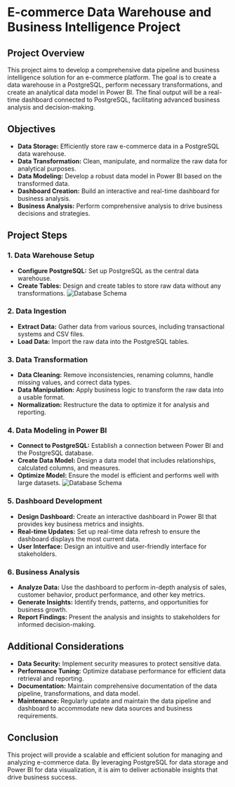 # E-commerce Data Warehouse and Business Intelligence Project

## Project Overview

This project aims to develop a comprehensive data pipeline and business intelligence solution for an e-commerce platform. The goal is to create a  data warehouse in a PostgreSQL, perform necessary transformations, and create an analytical data model in Power BI. 
The final output will be a real-time dashboard connected to PostgreSQL, facilitating advanced business analysis and decision-making.

## Objectives

- **Data Storage:** Efficiently store raw e-commerce data in a PostgreSQL data warehouse.
- **Data Transformation:** Clean, manipulate, and normalize the raw data for analytical purposes.
- **Data Modeling:** Develop a robust data model in Power BI based on the transformed data.
- **Dashboard Creation:** Build an interactive and real-time dashboard for business analysis.
- **Business Analysis:** Perform comprehensive analysis to drive business decisions and strategies.

## Project Steps

### 1. Data Warehouse Setup
- **Configure PostgreSQL:** Set up PostgreSQL as the central data warehouse.
- **Create Tables:** Design and create tables to store raw data without any transformations.
![Database Schema](https://drive.google.com/uc?export=view&id=1A1sRVptX0-7vxtkiQsEMMCf1dh0CpKws)

### 2. Data Ingestion
- **Extract Data:** Gather data from various sources, including transactional systems and CSV files.
- **Load Data:** Import the raw data into the PostgreSQL tables.

### 3. Data Transformation
- **Data Cleaning:** Remove inconsistencies, renaming columns, handle missing values, and correct data types.
- **Data Manipulation:** Apply business logic to transform the raw data into a usable format.
- **Normalization:** Restructure the data to optimize it for analysis and reporting.

### 4. Data Modeling in Power BI
- **Connect to PostgreSQL:** Establish a connection between Power BI and the PostgreSQL database.
- **Create Data Model:** Design a data model that includes relationships, calculated columns, and measures.
- **Optimize Model:** Ensure the model is efficient and performs well with large datasets.
![Database Schema](https://drive.google.com/uc?export=view&id=1caG1gSeWVgkQ7WcgfF0UcW8tZIfazT9o) 


### 5. Dashboard Development
- **Design Dashboard:** Create an interactive dashboard in Power BI that provides key business metrics and insights.
- **Real-time Updates:** Set up real-time data refresh to ensure the dashboard displays the most current data.
- **User Interface:** Design an intuitive and user-friendly interface for stakeholders.

### 6. Business Analysis
- **Analyze Data:** Use the dashboard to perform in-depth analysis of sales, customer behavior, product performance, and other key metrics.
- **Generate Insights:** Identify trends, patterns, and opportunities for business growth.
- **Report Findings:** Present the analysis and insights to stakeholders for informed decision-making.

## Additional Considerations

- **Data Security:** Implement security measures to protect sensitive data.
- **Performance Tuning:** Optimize database performance for efficient data retrieval and reporting.
- **Documentation:** Maintain comprehensive documentation of the data pipeline, transformations, and data model.
- **Maintenance:** Regularly update and maintain the data pipeline and dashboard to accommodate new data sources and business requirements.

## Conclusion

This project will provide a scalable and efficient solution for managing and analyzing e-commerce data. By leveraging PostgreSQL for data storage and Power BI for data visualization, it is aim to deliver actionable insights that drive business success.


### 

